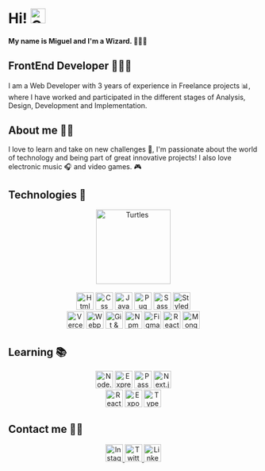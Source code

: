 # Hi! <img alt="Groot" src="https://media.giphy.com/media/b1qeyBJrQhqKrcgH9L/giphy.gif" width="30px"> 

#### My name is Miguel and I'm a Wizard. 🧙🏽‍♂️

## FrontEnd Developer 👨🏽‍💻

I am a Web Developer with 3 years of experience in Freelance projects 📊, where I have worked and participated in the different stages of Analysis, Design, Development and Implementation.

## About me 🐱‍👤

I love to learn and take on new challenges 🧡, I'm passionate about the world of technology and being part of great innovative projects! I also love electronic music 🎧 and video games. 🎮

## Technologies 🔨

<div align="center">
  <img alt="Turtles" src="https://media.giphy.com/media/hCC3P7dj3NKSI/giphy.gif" width="150px">
  <br><br>
  <img alt="Html" src="https://shields.io/badge/html-orange?logo=html5&style=for-the-badge" height="35px">
  <img alt="Css" src="https://shields.io/badge/css-blue?logo=css3&style=for-the-badge" height="35px">
  <img alt="JavaScript" src="https://shields.io/badge/javaScript-black?logo=javaScript&style=for-the-badge" height="35px">
  <img alt="Pug" src="https://shields.io/badge/pug-brown?logo=pug&logoColor=white&style=for-the-badge" height="35px">
  <img alt="Sass" src="https://shields.io/badge/sass-white?logo=sass&style=for-the-badge" height="35px">
  <img alt="Styled Component" src="https://img.shields.io/badge/styled--components-DB7093?style=for-the-badge&logo=styled-components&logoColor=white" height="35px">
  <br>
  <img alt="Vercel" src="https://img.shields.io/badge/Vercel-000000?style=for-the-badge&logo=vercel&logoColor=white" height="35px">
  <img alt="Webpack" src="https://shields.io/badge/webPack-gray?logo=webpack&style=for-the-badge" height="35px">
  <img alt="Git & GitHub" src="https://img.shields.io/badge/git-%23F05033.svg?style=for-the-badge&logo=git&logoColor=white" height="35px">
  <img alt="Npm" src="https://shields.io/badge/npm-darkred?logo=npm&style=for-the-badge" height="35px">
  <img alt="Figma" src="https://img.shields.io/badge/Figma-000000?style=for-the-badge&logo=figma&logoColor=white" height="35px">
  <img alt="React JS" src="https://img.shields.io/badge/-ReactJs-61DAFB?logo=react&logoColor=white&style=for-the-badge" height="35px">
  <img alt="MongoDB" src="https://shields.io/badge/mongoDB-lightgreen?logo=mongodb&style=for-the-badge" height="35px">
</div>

## Learning 📚

<div align="center">
  <img alt="Node.js" src="https://img.shields.io/badge/node.js-41c52d?style=for-the-badge&logo=nodedotjs&logoColor=white" height="35px">
  <img alt="Express" src="https://img.shields.io/badge/Express.js-000000?style=for-the-badge&logo=express&logoColor=white" height="35px">
  <img alt="Passport" src="https://shields.io/badge/passport-lightgreen?logo=passport&style=for-the-badge" height="35px">
  <img alt="Next.js" src="https://img.shields.io/badge/next.js-FFFFFF?style=for-the-badge&logo=nextdotjs&logoColor=black" height="35px">
  <br>
  <img alt="React Native" src="https://img.shields.io/badge/react_native-%2320232a.svg?style=for-the-badge&logo=react&logoColor=%2361DAFB" height="35px">
  <img alt="Expo" src="https://img.shields.io/badge/expo-000000?style=for-the-badge&logo=expo&logoColor=#D04A37" height="35px">
  <img alt="TypeScript" src="https://img.shields.io/badge/TypeScript-007ACC?style=for-the-badge&logo=typescript&logoColor=white" height="35px">
</div>

## Contact me ✌🏽

<div align="center">
  <a href="https://www.instagram.com/miiguel.boniilla"> <img alt="Instagram" src="https://img.shields.io/badge/Instagram-%23E4405F.svg?style=for-the-badge&logo=Instagram&logoColor=white" height="35px"> </a>
  <a href="https://www.twitter.com/MiguelBonilla09"> <img alt="Twitter" src="https://img.shields.io/badge/Twitter-%231DA1F2.svg?style=for-the-badge&logo=Twitter&logoColor=white" height="35px"> </a>
  <a href="https://www.linkedin.com/in/miguelaboni"> <img alt="Linkedin" src="https://img.shields.io/badge/linkedin-%230077B5.svg?style=for-the-badge&logo=linkedin&logoColor=white" height="35px"> </a>
</div>
